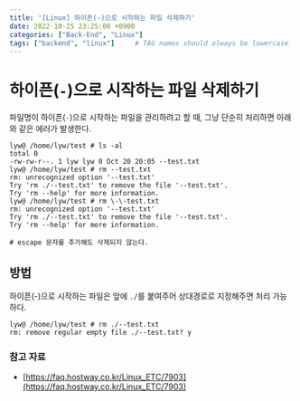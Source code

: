 ```yaml
---
title: '[Linux] 하이픈(-)으로 시작하는 파일 삭제하기'
date: 2022-10-25 23:25:00 +0900
categories: ["Back-End", "Linux"]
tags: ["backend", "linux"]     # TAG names should always be lowercase
---
```


# 하이픈(`-`)으로 시작하는 파일 삭제하기

파일명이 하이픈(`-`)으로 시작하는 파일을 관리하려고 할 때, 그냥 단순히 처리하면 아래와 같은 에러가 발생한다.

```shell
lyw@ /home/lyw/test # ls -al
total 0
-rw-rw-r--. 1 lyw lyw 0 Oct 20 20:05 --test.txt
lyw@ /home/lyw/test # rm --test.txt
rm: unrecognized option '--test.txt'
Try 'rm ./--test.txt' to remove the file '--test.txt'.
Try 'rm --help' for more information.
lyw@ /home/lyw/test # rm \-\-test.txt
rm: unrecognized option '--test.txt'
Try 'rm ./--test.txt' to remove the file '--test.txt'.
Try 'rm --help' for more information.

# escape 문자를 추가해도 삭제되지 않는다.
```

## 방법

하이픈(-)으로 시작하는 파일은 앞에 `./`를 붙여주어 상대경로로 지정해주면 처리 가능하다.

```shell
lyw@ /home/lyw/test # rm ./--test.txt
rm: remove regular empty file ./--test.txt? y
```

### 참고 자료
- [https://faq.hostway.co.kr/Linux_ETC/7903](https://faq.hostway.co.kr/Linux_ETC/7903)